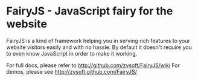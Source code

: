 # FairyJS - JavaScript fairy for the website

FairyJS is a kind of framework helping you in serving rich features to your website
visitors easily and with no hassle. By default it doesn't require you to even
know JavaScript in order to make it working.

For full docs, please refer to http://github.com/zysoft/FairyJS/wiki
For demos, please see http://zysoft.github.com/FairyJS/
